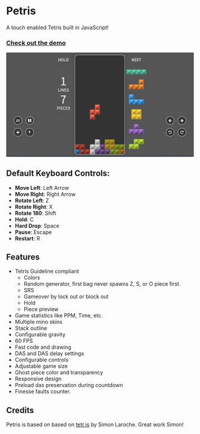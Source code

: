 # Petris

A touch enabled Tetris built in JavaScript!

### [Check out the demo](http://petris.runesons.se/)

![screenshot](screenshot.png)

## Default Keyboard Controls:

- **Move Left**: Left Arrow
- **Move Right**: Right Arrow
- **Rotate Left**: Z
- **Rotate Right**: X
- **Rotate 180**: Shift
- **Hold**: C
- **Hard Drop**: Space
- **Pause**: Escape
- **Restart**: R

## Features

- Tetris Guideline compliant
    - Colors
    - Random generator, first bag never spawns Z, S, or O piece first.
    - SRS
    - Gameover by lock out or block out
    - Hold
    - Piece preview
- Game statistics like PPM, Time, etc.
- Multiple mino skins
- Stack outline
- Configurable gravity
- 60 FPS
- Fast code and drawing
- DAS and DAS delay settings
- Configurable controls
- Adjustable game size
- Ghost piece color and transparency
- Responsive design
- Preload das preservation during countdown
- Finesse faults counter.


## Credits

Petris is based on based on [tetr.js](https://github.com/simonlc/tetr.js) by Simon Laroche. Great work Simon!
